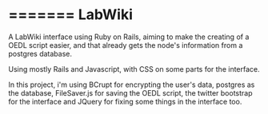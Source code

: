 =======
LabWiki
=======

A LabWiki interface using Ruby on Rails, aiming to make the creating of a OEDL script easier, and that already gets the node's information from a postgres database.


Using mostly Rails and Javascript, with CSS on some parts for the interface.

In this project, i'm using BCrupt for encrypting the user's data, postgres as the database, FileSaver.js for saving the OEDL script, the twitter bootstrap for the interface and JQuery for fixing some things in the interface too.
